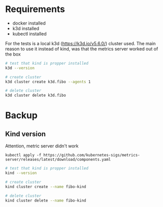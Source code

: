 # Requirements

* docker installed
* k3d installed
* kubectl installed


For the tests is a local k3d (https://k3d.io/v5.6.0/) cluster used. The
main reason to use it instead of kind, was that the metrics server worked
out of the box

```bash
# test that kind is propper installed
k3d --version

# create cluster
k3d cluster create k3d.fibo --agents 1

# delete cluster
k3d cluster delete k3d.fibo
```

# Backup

## Kind version

Attention, metric server didn't work

`kubectl apply -f https://github.com/kubernetes-sigs/metrics-server/releases/latest/download/components.yaml`

```bash
# test that kind is propper installed
kind --version

# create cluster
kind cluster create --name fibo-kind

# delete cluster
kind cluster delete --name fibo-kind
```

